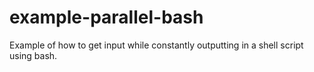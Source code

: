 example-parallel-bash
=====================

Example of how to get input while constantly outputting in a shell script using bash.
